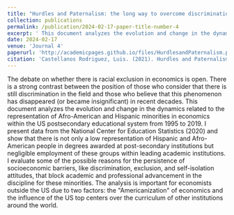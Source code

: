 ```yaml
---
title: "Hurdles and Paternalism: the long way to overcome discrimination and sub-representation of hispanics and afro-americans in economics. An analysis for the United States between 1995-2019"
collection: publications
permalink: /publication/2024-02-17-paper-title-number-4
excerpt: ' This document analyzes the evolution and change in the dynamics related to the representation of Afro-American and Hispanic minorities in economics within the US postsecondary educational system from 1995 to 2019.'
date: 2024-02-17
venue: 'Journal 4'
paperurl: 'http://academicpages.github.io/files/HurdlesandPaternalism.pdf'
citation: 'Castellanos Rodriguez, Luis. (2021). Hurdles and Paternalism: the long way to overcome discrimination and sub-representation of hispanics and afro-americans in economics. An analysis for the United States between 1995-2019.. '
---
```


The debate on whether there is racial exclusion in economics is open. There is a strong contrast between the position of those who consider that there is still discrimination in the field and those who believe that this phenomenon has disappeared (or became insignificant) in recent decades. This document analyzes the evolution and change in the dynamics related to the representation of Afro-American and Hispanic minorities in economics within the US postsecondary educational system from 1995 to 2019. I present data from the National Center for Education Statistics (2020) and show that there is not only a low representation of Hispanic and Afro-American people in degrees awarded at post-secondary institutions but negligible employment of these groups within leading academic institutions. I evaluate some of the possible reasons for the persistence of socioeconomic barriers, like discrimination, exclusion, and self-isolation attitudes, that block academic and professional advancement in the discipline for these minorities. The analysis is important for economists outside the US due to two factors: the "Americanization" of economics and the influence of the US top centers over the curriculum of other institutions around the world.
